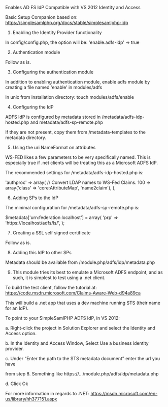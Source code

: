 Enables AD FS IdP
Compatible with VS 2012 Identity and Access

Basic Setup Companion based on:
https://simplesamlphp.org/docs/stable/simplesamlphp-idp

1. Enabling the Identity Provider functionality

In config/config.php, the option will be:
'enable.adfs-idp' => true

2. Authentication module

Follow as is.

3. Configuring the authentication module

In addition to enabling authentication module,  enable adfs module by creating a file named 'enable' in modules/adfs

In unix from installation directory:
touch modules/adfs/enable

4. Configuring the IdP

ADFS IdP is configured by metadata stored in /metadata/adfs-idp-hosted.php and metadata/adfs-sp-remote.php

If they are not present, copy them from /metadata-templates to the metadata
directory.

5. Using the uri NameFormat on attributes

WS-FED likes a few parameters to be very specifically named. This is
especially true if .net clients will be treating this as a Microsoft ADFS
IdP.

The recommended settings for /metadata/adfs-idp-hosted.php is:

'authproc' => array(
        // Convert LDAP names to WS-Fed Claims.
        100 => array('class' => 'core:AttributeMap', 'name2claim'),
),

6. Adding SPs to the IdP

The minimal configuration for /metadata/adfs-sp-remote.php is:

$metadata['urn:federation:localhost'] = array(
        'prp' => 'https://localhost/adfs/ls/',
);

7. Creating a SSL self signed certificate

Follow as is.

8. Adding this IdP to other SPs

Metadata should be available from /module.php/adfs/idp/metadata.php

9. This module tries its best to emulate a Microsoft ADFS endpoint, and as
such, it is simplest to test using a .net client.

To build the test client, follow the tutorial at:
https://code.msdn.microsoft.com/Claims-Aware-Web-d94a89ca

This will build a .net app that uses a dev machine running STS (their name for
an IdP).

To point to your SimpleSamlPHP ADFS IdP, in VS 2012:

a. Right-click the project in Solution Explorer and select the Identity and
Access option.

b. In the Identity and Access Window, Select Use a business identity
provider.

c. Under “Enter the path to the STS metadata document” enter the url you have

from step 8. Something like
https://.../module.php/adfs/idp/metadata.php

d. Click Ok

For more information in regards to .NET: https://msdn.microsoft.com/en-us/library/hh377151.aspx
